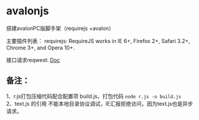 # avalonjs
搭建avalonPC版脚手架（requirejs +avalon）  

主要插件列表：
requirejs: RequireJS works in IE 6+, Firefox 2+, Safari 3.2+, Chrome 3+, and Opera 10+.

接口请求reqwest:  [Doc](http://www.bootcdn.cn/reqwest/readme/)

## 备注： 
1、r.js打包压缩代码配合配置项 build.js，打包代码 ` node r.js -o build.js `  
2、text.js 的引用 不能本地目录协议调试，IE汇报拒绝访问，因为text.js也是异步请求。  

